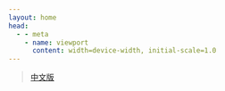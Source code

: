 ```yaml
---
layout: home
head:
  - - meta
    - name: viewport
      content: width=device-width, initial-scale=1.0
---
```


<script setup lang="ts">
import RegisterForm from '../.vitepress/theme/components/RegisterForm.vue'
</script>

> [中文版](../zh/_register.md)

<RegisterForm locale="en" />
